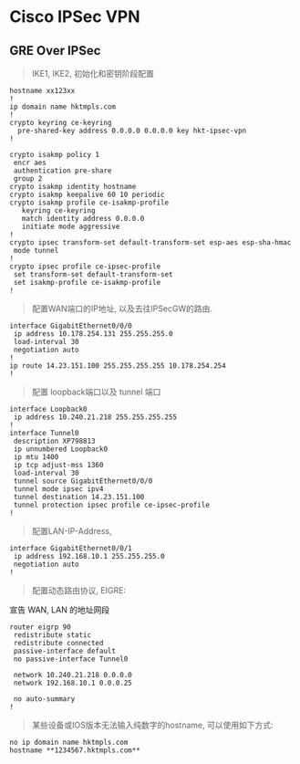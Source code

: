 
# Cisco IPSec VPN 
## GRE Over IPSec

> IKE1, IKE2, 初始化和密钥阶段配置

```
hostname xx123xx
!
ip domain name hktmpls.com
! 
crypto keyring ce-keyring  
  pre-shared-key address 0.0.0.0 0.0.0.0 key hkt-ipsec-vpn
!

crypto isakmp policy 1
 encr aes
 authentication pre-share
 group 2
crypto isakmp identity hostname
crypto isakmp keepalive 60 10 periodic
crypto isakmp profile ce-isakmp-profile
   keyring ce-keyring
   match identity address 0.0.0.0 
   initiate mode aggressive
!
crypto ipsec transform-set default-transform-set esp-aes esp-sha-hmac 
 mode tunnel
!
crypto ipsec profile ce-ipsec-profile
 set transform-set default-transform-set 
 set isakmp-profile ce-isakmp-profile
!
```

> 配置WAN端口的IP地址, 以及去往IPSecGW的路由.

```
interface GigabitEthernet0/0/0
 ip address 10.178.254.131 255.255.255.0
 load-interval 30
 negotiation auto
!
ip route 14.23.151.100 255.255.255.255 10.178.254.254
!
```

> 配置 loopback端口以及 tunnel 端口

```
interface Loopback0
 ip address 10.240.21.218 255.255.255.255
!
interface Tunnel0
 description XP798813
 ip unnumbered Loopback0
 ip mtu 1400
 ip tcp adjust-mss 1360
 load-interval 30
 tunnel source GigabitEthernet0/0/0
 tunnel mode ipsec ipv4
 tunnel destination 14.23.151.100
 tunnel protection ipsec profile ce-ipsec-profile
!
```

> 配置LAN-IP-Address,

```
interface GigabitEthernet0/0/1
 ip address 192.168.10.1 255.255.255.0
 negotiation auto
!
```

> 配置动态路由协议, EIGRE:

宣告 WAN, LAN 的地址网段

```
router eigrp 90
 redistribute static
 redistribute connected
 passive-interface default
 no passive-interface Tunnel0

 network 10.240.21.218 0.0.0.0
 network 192.168.10.1 0.0.0.25

 no auto-summary
!
```

> 某些设备或IOS版本无法输入纯数字的hostname, 可以使用如下方式:

```
no ip domain name hktmpls.com
hostname **1234567.hktmpls.com**
```
